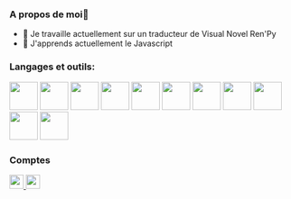 ### A propos de moi👋
- 🔭 Je travaille actuellement sur un traducteur de Visual Novel Ren'Py
- 🌱 J'apprends actuellement le Javascript

### Langages et outils:

[<img src="https://cdn.jsdelivr.net/gh/devicons/devicon@latest/icons/python/python-original-wordmark.svg" width="50px">](https://www.python.org/)
[<img width="50px" src="https://cdn.jsdelivr.net/gh/devicons/devicon@latest/icons/renpy/renpy-original.svg" />](https://www.renpy.org/)
[<img width="50px" src="https://cdn.jsdelivr.net/gh/devicons/devicon@latest/icons/json/json-original.svg" />](https://www.json.org/json-fr.html)
[<img width="50px" src="https://cdn.jsdelivr.net/gh/devicons/devicon@latest/icons/javascript/javascript-original.svg" />](https://developer.mozilla.org/fr/docs/Web/JavaScript)
[<img width="50px" src="https://cdn.jsdelivr.net/gh/devicons/devicon@latest/icons/nodejs/nodejs-original-wordmark.svg" />](https://nodejs.org/en/download/)
[<img width="50px" src="https://cdn.jsdelivr.net/gh/devicons/devicon@latest/icons/npm/npm-original-wordmark.svg" />](https://www.npmjs.com/)
[<img width="50px" src="https://cdn.jsdelivr.net/gh/devicons/devicon@latest/icons/discordjs/discordjs-original-wordmark.svg" />](https://discord.js.org/)
[<img width="50px" src="https://cdn.jsdelivr.net/gh/devicons/devicon@latest/icons/vscode/vscode-original-wordmark.svg" />](https://code.visualstudio.com/)
[<img width="50px"  src="https://static.itch.io/images/itchio-textless-black.svg" /> ](https://itch.io)
[<img width="50px" src="https://cdn.jsdelivr.net/gh/devicons/devicon@latest/icons/github/github-original-wordmark.svg" />](https://github.com/)
[<img width="50px" src="https://cdn.jsdelivr.net/gh/devicons/devicon@latest/icons/git/git-original-wordmark.svg" />](https://git-scm.com)

### Comptes
[<img width="25px"  src="https://static.itch.io/images/itchio-textless-black.svg" /> ](https://cherif59.itch.io/)
  [<img width="25px" src="https://cdn.jsdelivr.net/gh/devicons/devicon@latest/icons/twitter/twitter-original.svg" />](https://twitter.com/cherif_59)

